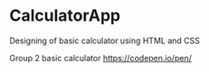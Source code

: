# CalculatorApp
Designing of basic calculator using HTML and CSS

Group 2 basic calculator https://codepen.io/pen/

